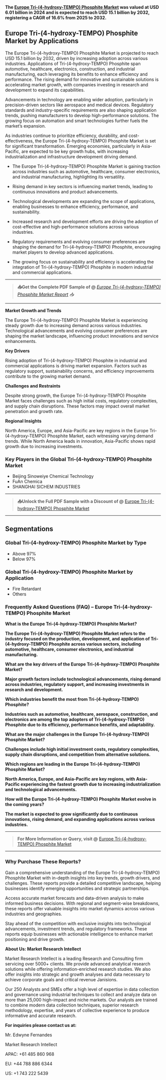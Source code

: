 <p><strong>The <a href="https://www.marketresearchintellect.com/download-sample/?rid=930310&amp;utm_source=Pulse-April-Europe&amp;utm_medium=852">Europe Tri-(4-hydroxy-TEMPO) Phosphite Market</a> was valued at USD 6.01 billion in 2024 and is expected to reach USD 15.1 billion by 2032, registering a CAGR of 16.6% from 2025 to 2032.</strong></p><h2>Europe Tri-(4-hydroxy-TEMPO) Phosphite Market by Applications&nbsp;</h2><p><p>The Europe Tri-(4-hydroxy-TEMPO) Phosphite Market is projected to reach USD 15.1 billion by 2032, driven by increasing adoption across various industries. Applications of Tri-(4-hydroxy-TEMPO) Phosphite span automotive, healthcare, electronics, construction, and industrial manufacturing, each leveraging its benefits to enhance efficiency and performance. The rising demand for innovative and sustainable solutions is accelerating market growth, with companies investing in research and development to expand its capabilities.</p><p>Advancements in technology are enabling wider adoption, particularly in precision-driven sectors like aerospace and medical devices. Regulatory standards and industry-specific requirements are also shaping application trends, pushing manufacturers to develop high-performance solutions. The growing focus on automation and smart technologies further fuels the market&rsquo;s expansion.</p><p>As industries continue to prioritize efficiency, durability, and cost-effectiveness, the Europe Tri-(4-hydroxy-TEMPO) Phosphite Market is set for significant transformation. Emerging economies, particularly in Asia-Pacific, are expected to be key growth hubs, with increasing industrialization and infrastructure development driving demand.</p></p><ul><li><p>The Europe Tri-(4-hydroxy-TEMPO) Phosphite Market is gaining traction across industries such as automotive, healthcare, consumer electronics, and industrial manufacturing, highlighting its versatility.</p></li><li><p>Rising demand in key sectors is influencing market trends, leading to continuous innovations and product advancements.</p></li><li><p>Technological developments are expanding the scope of applications, enabling businesses to enhance efficiency, performance, and sustainability.</p></li><li><p>Increased research and development efforts are driving the adoption of cost-effective and high-performance solutions across various industries.</p></li><li><p>Regulatory requirements and evolving consumer preferences are shaping the demand for Tri-(4-hydroxy-TEMPO) Phosphite, encouraging market players to develop advanced applications.</p></li><li><p>The growing focus on sustainability and efficiency is accelerating the integration of Tri-(4-hydroxy-TEMPO) Phosphite in modern industrial and commercial applications.</p></li></ul><hr /><blockquote><p><strong><span class="font-[700]">📥Get the Complete PDF Sample of @ </span></strong><em><span class="font-[700]"><a href="https://www.marketresearchintellect.com/download-sample/?rid=930310&amp;utm_source=Pulse-April-Europe&amp;utm_medium=852" target="_blank" data-tracking-control-name="article-ssr-frontend-pulse_little-text-block" data-tracking-will-navigate="" data-test-link="">Europe Tri-(4-hydroxy-TEMPO) Phosphite Market Report</a>&nbsp;📥</span></em></p></blockquote><hr /><p class="" data-start="77" data-end="360"><strong data-start="77" data-end="105">Market Growth and Trends</strong></p><p class="" data-start="77" data-end="360">The Europe Tri-(4-hydroxy-TEMPO) Phosphite Market is experiencing steady growth due to increasing demand across various industries. Technological advancements and evolving consumer preferences are shaping the market landscape, influencing product innovations and service enhancements.</p><p class="" data-start="362" data-end="606"><strong data-start="362" data-end="377">Key Drivers</strong></p><p class="" data-start="362" data-end="606">Rising adoption of Tri-(4-hydroxy-TEMPO) Phosphite in industrial and commercial applications is driving market expansion. Factors such as regulatory support, sustainability concerns, and efficiency improvements contribute to the growing market demand.</p><p class="" data-start="608" data-end="849"><strong data-start="608" data-end="637">Challenges and Restraints</strong></p><p class="" data-start="608" data-end="849">Despite strong growth, the Europe Tri-(4-hydroxy-TEMPO) Phosphite Market faces challenges such as high initial costs, regulatory complexities, and supply chain disruptions. These factors may impact overall market penetration and growth rate.</p><p class="" data-start="851" data-end="1095"><strong data-start="851" data-end="872">Regional Insights</strong></p><p class="" data-start="851" data-end="1095">North America, Europe, and Asia-Pacific are key regions in the Europe Tri-(4-hydroxy-TEMPO) Phosphite Market, each witnessing varying demand trends. While North America leads in innovation, Asia-Pacific shows rapid growth due to increasing investments.</p><p><h3>Key Players in the Global Tri-(4-hydroxy-TEMPO) Phosphite Market </h3><ul><li>Beijing Sinoweiye Chemical Technology</li><li>FuAn Chemica</li><li>SHANGHAI SICHEM INDUSTRIES</li></ul></p><hr /><blockquote><p><strong>📥Unlock the Full PDF Sample with a Discount of @</strong> <a href="https://www.marketresearchintellect.com/ask-for-discount/?rid=930310&amp;utm_source=Pulse-April-Europe&amp;utm_medium=852">Europe Tri-(4-hydroxy-TEMPO) Phosphite Market</a></p></blockquote><hr /><p><h2>Segmentations</h2><h3>Global Tri-(4-hydroxy-TEMPO) Phosphite Market by Type</h3><ul><li>Above 97%</li><li>Below 97%</li></ul><h3>Global Tri-(4-hydroxy-TEMPO) Phosphite Market by Application</h3><ul><li>Fire Retardant</li><li>Others</li></ul></p><h3><strong>Frequently Asked Questions (FAQ) &ndash; Europe Tri-(4-hydroxy-TEMPO) Phosphite Market</strong></h3><p><strong>What is the Europe Tri-(4-hydroxy-TEMPO) Phosphite Market?</strong></p><p><strong>The Europe Tri-(4-hydroxy-TEMPO) Phosphite Market refers to the industry focused on the production, development, and application of Tri-(4-hydroxy-TEMPO) Phosphite across various sectors, including automotive, healthcare, consumer electronics, and industrial manufacturing.</strong></p><p><strong>What are the key drivers of the Europe Tri-(4-hydroxy-TEMPO) Phosphite Market?</strong></p><p><strong>Major growth factors include technological advancements, rising demand across industries, regulatory support, and increasing investments in research and development.</strong></p><p><strong>Which industries benefit the most from Tri-(4-hydroxy-TEMPO) Phosphite?</strong></p><p><strong>Industries such as automotive, healthcare, aerospace, construction, and electronics are among the top adopters of Tri-(4-hydroxy-TEMPO) Phosphite due to its efficiency, performance benefits, and adaptability.</strong></p><p><strong>What are the major challenges in the Europe Tri-(4-hydroxy-TEMPO) Phosphite Market?</strong></p><p><strong>Challenges include high initial investment costs, regulatory complexities, supply chain disruptions, and competition from alternative solutions.</strong></p><p><strong>Which regions are leading in the Europe Tri-(4-hydroxy-TEMPO) Phosphite Market?</strong></p><p><strong>North America, Europe, and Asia-Pacific are key regions, with Asia-Pacific experiencing the fastest growth due to increasing industrialization and technological advancements.</strong></p><p><strong>How will the Europe Tri-(4-hydroxy-TEMPO) Phosphite Market evolve in the coming years?</strong></p><p><strong>The market is expected to grow significantly due to continuous innovations, rising demand, and expanding applications across various industries.</strong></p><hr /><blockquote><p><span class="font-[700]"><strong>For More Information or Query, visit&nbsp;@</strong>&nbsp;</span><span class="font-[700]"><a href="https://www.marketresearchintellect.com/product/global-tri-4-hydroxy-tempo-phosphite-market/?utm_source=Linkedin&utm_medium=852" target="_blank" data-tracking-control-name="article-ssr-frontend-pulse_little-text-block" data-tracking-will-navigate="" data-test-link="">Europe Tri-(4-hydroxy-TEMPO) Phosphite Market</a></span></p></blockquote><hr /><h3><strong data-start="0" data-end="31">Why Purchase These Reports?</strong></h3><p class="" data-start="35" data-end="297">Gain a comprehensive understanding of the Europe Tri-(4-hydroxy-TEMPO) Phosphite Market with in-depth insights into key trends, growth drivers, and challenges. These reports provide a detailed competitive landscape, helping businesses identify emerging opportunities and strategic partnerships.</p><p class="" data-start="299" data-end="540">Access accurate market forecasts and data-driven analysis to make informed business decisions. With regional and segment-wise breakdowns, these reports offer valuable insights into market dynamics across various industries and geographies.</p><p class="" data-start="542" data-end="784">Stay ahead of the competition with exclusive insights into technological advancements, investment trends, and regulatory frameworks. These reports equip businesses with actionable intelligence to enhance market positioning and drive growth.</p><p><strong><span class="font-[700]">About Us: Market Research Intellect</span></strong></p><p><span class="">Market Research Intellect is a leading Research and Consulting firm servicing over 5000+ clients. We provide advanced analytical research solutions while offering information-enriched research studies.&nbsp;</span>We also offer insights into strategic and growth analyses and data necessary to achieve corporate goals and critical revenue Janisions.</p><p><span class="">Our 250 Analysts and SMEs offer a high level of expertise in data collection and governance using industrial techniques to collect and analyze data on more than 25,000 high-impact and niche markets. Our analysts are trained to combine modern data collection techniques, superior research methodology, expertise, and years of collective experience to produce informative and accurate research.</span></p><p><strong>For inquiries please contact us at:</strong></p><p>Mr. Edwyne Fernandes</p><p>Market Research Intellect</p><p>APAC: +61 485 860 968</p><p>EU: +44 788 886 6344</p><p>US: +1 743 222 5439</p>